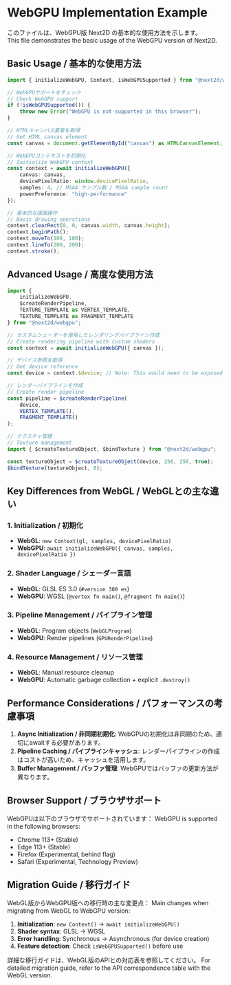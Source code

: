 # WebGPU Implementation Example

このファイルは、WebGPU版 Next2D の基本的な使用方法を示します。  
This file demonstrates the basic usage of the WebGPU version of Next2D.

## Basic Usage / 基本的な使用方法

```typescript
import { initializeWebGPU, Context, isWebGPUSupported } from "@next2d/webgpu";

// WebGPUサポートをチェック
// Check WebGPU support
if (!isWebGPUSupported()) {
    throw new Error("WebGPU is not supported in this browser");
}

// HTMLキャンバス要素を取得
// Get HTML canvas element
const canvas = document.getElementById("canvas") as HTMLCanvasElement;

// WebGPUコンテキストを初期化
// Initialize WebGPU context
const context = await initializeWebGPU({
    canvas: canvas,
    devicePixelRatio: window.devicePixelRatio,
    samples: 4, // MSAA サンプル数 / MSAA sample count
    powerPreference: "high-performance"
});

// 基本的な描画操作
// Basic drawing operations
context.clearRect(0, 0, canvas.width, canvas.height);
context.beginPath();
context.moveTo(100, 100);
context.lineTo(200, 200);
context.stroke();
```

## Advanced Usage / 高度な使用方法

```typescript
import { 
    initializeWebGPU, 
    $createRenderPipeline,
    TEXTURE_TEMPLATE as VERTEX_TEMPLATE,
    TEXTURE_TEMPLATE as FRAGMENT_TEMPLATE
} from "@next2d/webgpu";

// カスタムシェーダーを使用したレンダリングパイプライン作成
// Create rendering pipeline with custom shaders
const context = await initializeWebGPU({ canvas });

// デバイス参照を取得
// Get device reference
const device = context.$device; // Note: This would need to be exposed in the Context class

// レンダーパイプラインを作成
// Create render pipeline
const pipeline = $createRenderPipeline(
    device,
    VERTEX_TEMPLATE(),
    FRAGMENT_TEMPLATE()
);

// テクスチャ管理
// Texture management
import { $createTextureObject, $bindTexture } from "@next2d/webgpu";

const textureObject = $createTextureObject(device, 256, 256, true);
$bindTexture(textureObject, 0);
```

## Key Differences from WebGL / WebGLとの主な違い

### 1. Initialization / 初期化
- **WebGL**: `new Context(gl, samples, devicePixelRatio)`
- **WebGPU**: `await initializeWebGPU({ canvas, samples, devicePixelRatio })`

### 2. Shader Language / シェーダー言語
- **WebGL**: GLSL ES 3.0 (`#version 300 es`)
- **WebGPU**: WGSL (`@vertex fn main()`, `@fragment fn main()`)

### 3. Pipeline Management / パイプライン管理
- **WebGL**: Program objects (`WebGLProgram`)
- **WebGPU**: Render pipelines (`GPURenderPipeline`)

### 4. Resource Management / リソース管理
- **WebGL**: Manual resource cleanup
- **WebGPU**: Automatic garbage collection + explicit `.destroy()`

## Performance Considerations / パフォーマンスの考慮事項

1. **Async Initialization / 非同期初期化**: WebGPUの初期化は非同期のため、適切にawaitする必要があります。
2. **Pipeline Caching / パイプラインキャッシュ**: レンダーパイプラインの作成はコストが高いため、キャッシュを活用します。
3. **Buffer Management / バッファ管理**: WebGPUではバッファの更新方法が異なります。

## Browser Support / ブラウザサポート

WebGPUは以下のブラウザでサポートされています：
WebGPU is supported in the following browsers:

- Chrome 113+ (Stable)
- Edge 113+ (Stable)  
- Firefox (Experimental, behind flag)
- Safari (Experimental, Technology Preview)

## Migration Guide / 移行ガイド

WebGL版からWebGPU版への移行時の主な変更点：
Main changes when migrating from WebGL to WebGPU version:

1. **Initialization**: `new Context()` → `await initializeWebGPU()`
2. **Shader syntax**: GLSL → WGSL
3. **Error handling**: Synchronous → Asynchronous (for device creation)
4. **Feature detection**: Check `isWebGPUSupported()` before use

詳細な移行ガイドは、WebGL版のAPIとの対応表を参照してください。
For detailed migration guide, refer to the API correspondence table with the WebGL version.